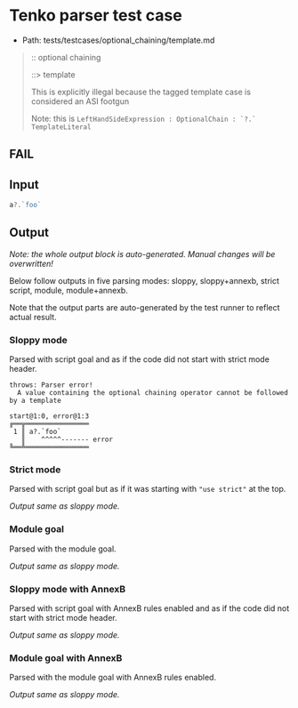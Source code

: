 # Tenko parser test case

- Path: tests/testcases/optional_chaining/template.md

> :: optional chaining
>
> ::> template
>
> This is explicitly illegal because the tagged template case is considered an ASI footgun
>
> Note: this is ``LeftHandSideExpression : OptionalChain : `?.` TemplateLiteral``

## FAIL

## Input

`````js
a?.`foo`
`````

## Output

_Note: the whole output block is auto-generated. Manual changes will be overwritten!_

Below follow outputs in five parsing modes: sloppy, sloppy+annexb, strict script, module, module+annexb.

Note that the output parts are auto-generated by the test runner to reflect actual result.

### Sloppy mode

Parsed with script goal and as if the code did not start with strict mode header.

`````
throws: Parser error!
  A value containing the optional chaining operator cannot be followed by a template

start@1:0, error@1:3
╔══╦════════════════
 1 ║ a?.`foo`
   ║    ^^^^^------- error
╚══╩════════════════

`````

### Strict mode

Parsed with script goal but as if it was starting with `"use strict"` at the top.

_Output same as sloppy mode._

### Module goal

Parsed with the module goal.

_Output same as sloppy mode._

### Sloppy mode with AnnexB

Parsed with script goal with AnnexB rules enabled and as if the code did not start with strict mode header.

_Output same as sloppy mode._

### Module goal with AnnexB

Parsed with the module goal with AnnexB rules enabled.

_Output same as sloppy mode._
